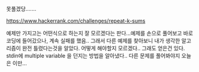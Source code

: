 못풀겠당.......

https://www.hackerrank.com/challenges/repeat-k-sums

예제만 가지고는 어떤식으로 하는지 잘 모르겠다는 판다...예제를 손으로 풀어보고 바로 코딩에 들어갔으나, 계속 실패를 했음.. 그래서 다른 예제를 찾아보니 내가 생각한 알고리즘이 완전 틀렸다는것을 알았다. 어떻게 해야할지 모르겠다.. 
그래도 얻은건 있다. stdin에 multiple variable 을 던지는 방법을 알아냈다.. 다른 문제를 풀어봐야지 오늘은 이만... 
